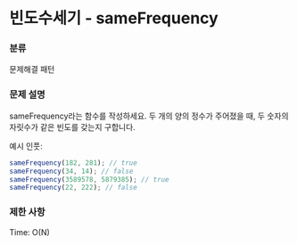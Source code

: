 # 빈도수세기 - sameFrequency

### 분류

문제해결 패턴

### 문제 설명

sameFrequency라는 함수를 작성하세요. 두 개의 양의 정수가 주어졌을 때, 두 숫자의 자릿수가 같은 빈도를 갖는지 구합니다.

예시 인풋:

```js
sameFrequency(182, 281); // true
sameFrequency(34, 14); // false
sameFrequency(3589578, 5879385); // true
sameFrequency(22, 222); // false
```

### 제한 사항

Time: O(N)
